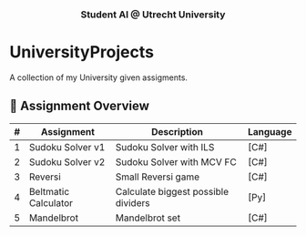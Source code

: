 <h3 align="center">Student AI @ Utrecht University</h3>

# UniversityProjects
A collection of my University given assigments.

## 📂 Assignment Overview

| #  | Assignment    | Description                        | Language  |
|----|-------------------|--------------------------------|--------------|
| 1  | Sudoku Solver v1  | Sudoku Solver with ILS         | [C#]      |
| 2  | Sudoku Solver v2  | Sudoku Solver with MCV FC      | [C#]      |
| 3  | Reversi           | Small Reversi game             | [C#]      |
| 4  | Beltmatic Calculator  | Calculate biggest possible dividers      | [Py]      |
| 5  | Mandelbrot   | Mandelbrot set      | [C#]      |



